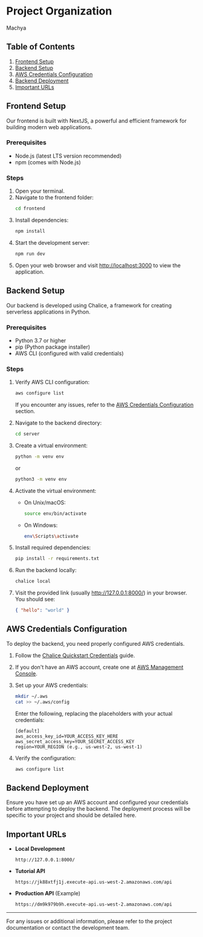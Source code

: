 # Project Organization

Machya

## Table of Contents

1. [Frontend Setup](#frontend-setup)
2. [Backend Setup](#backend-setup)
3. [AWS Credentials Configuration](#aws-credentials-configuration)
4. [Backend Deployment](#backend-deployment)
5. [Important URLs](#important-urls)

## Frontend Setup

Our frontend is built with NextJS, a powerful and efficient framework for building modern web applications.

### Prerequisites

- Node.js (latest LTS version recommended)
- npm (comes with Node.js)

### Steps

1. Open your terminal.
2. Navigate to the frontend folder:
   ```bash
   cd frontend
   ```
3. Install dependencies:
   ```bash
   npm install
   ```
4. Start the development server:
   ```bash
   npm run dev
   ```
5. Open your web browser and visit [http://localhost:3000](http://localhost:3000) to view the application.

## Backend Setup

Our backend is developed using Chalice, a framework for creating serverless applications in Python.

### Prerequisites

- Python 3.7 or higher
- pip (Python package installer)
- AWS CLI (configured with valid credentials)

### Steps

1. Verify AWS CLI configuration:

   ```bash
   aws configure list
   ```

   If you encounter any issues, refer to the [AWS Credentials Configuration](#aws-credentials-configuration) section.

2. Navigate to the backend directory:

   ```bash
   cd server
   ```

3. Create a virtual environment:

   ```bash
   python -m venv env
   ```

   or

   ```bash
   python3 -m venv env
   ```

4. Activate the virtual environment:

   - On Unix/macOS:
     ```bash
     source env/bin/activate
     ```
   - On Windows:
     ```bash
     env\Scripts\activate
     ```

5. Install required dependencies:

   ```bash
   pip install -r requirements.txt
   ```

6. Run the backend locally:

   ```bash
   chalice local
   ```

7. Visit the provided link (usually http://127.0.0.1:8000/) in your browser. You should see:
   ```json
   { "hello": "world" }
   ```

## AWS Credentials Configuration

To deploy the backend, you need properly configured AWS credentials.

1. Follow the [Chalice Quickstart Credentials](https://aws.github.io/chalice/quickstart.html#credentials) guide.

2. If you don't have an AWS account, create one at [AWS Management Console](https://aws.amazon.com/marketplace/management/signin).

3. Set up your AWS credentials:

   ```bash
   mkdir ~/.aws
   cat >> ~/.aws/config
   ```

   Enter the following, replacing the placeholders with your actual credentials:

   ```
   [default]
   aws_access_key_id=YOUR_ACCESS_KEY_HERE
   aws_secret_access_key=YOUR_SECRET_ACCESS_KEY
   region=YOUR_REGION (e.g., us-west-2, us-west-1)
   ```

4. Verify the configuration:
   ```bash
   aws configure list
   ```

## Backend Deployment

Ensure you have set up an AWS account and configured your credentials before attempting to deploy the backend. The deployment process will be specific to your project and should be detailed here.

## Important URLs

- **Local Development**

  ```
  http://127.0.0.1:8000/
  ```

- **Tutorial API**

  ```
  https://jk88xtfj1j.execute-api.us-west-2.amazonaws.com/api
  ```

- **Production API** (Example)
  ```
  https://dm9k979b9h.execute-api.us-west-2.amazonaws.com/api
  ```

---

For any issues or additional information, please refer to the project documentation or contact the development team.

